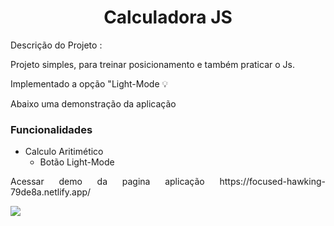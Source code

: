 <h1 align="center"> Calculadora JS </h1

## Descrição do Projeto : 
<p align="justify">Projeto simples, para treinar posicionamento e também praticar o Js.</p>

<p align="justify">Implementado a opção "Light-Mode 💡</p>

<p align="justify"> Abaixo uma demonstração da aplicação </p> 

### Funcionalidades
- Calculo Aritimético 
    - Botão Light-Mode
    
      

<p align="justify"> Acessar demo da pagina aplicação https://focused-hawking-79de8a.netlify.app/ </p>



<img align="justify" src="https://img.shields.io/static/v1?label=Javascript&message=tecnologia&color=yelow&style=for-the-badge&logo=JAVASCRIPT"/>


